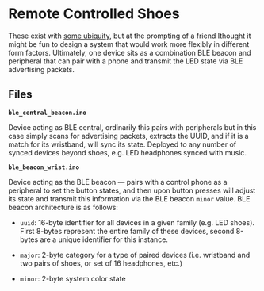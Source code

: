# Remote Controlled Shoes

These exist with [some ubiquity](https://www.amazon.com/s?k=led+shoes+with+remote&ref=nb_sb_noss), but at the prompting of a friend Ithought it might be fun to design a system that would work more flexibly in different form factors. Ultimately, one device sits as a combination BLE beacon and peripheral that can pair with a phone and transmit the LED state via BLE  advertising packets. 

## Files

**`ble_central_beacon.ino`**

Device acting as BLE central, ordinarily this pairs with peripherals but in this case simply scans for advertising packets, extracts the UUID, and if it is a match for its wristband, will sync its state. Deployed to any number of synced devices beyond shoes, e.g. LED headphones synced with music.

**`ble_beacon_wrist.ino`**

Device acting as the BLE beacon &mdash; pairs with a control phone as a peripheral to set the button states, and then upon button presses will adjust its state and transmit this information via the BLE beacon `minor` value. BLE beacon architecture is as follows:

* `uuid`: 16-byte identifier for all devices in a given family (e.g. LED shoes). First 8-bytes represent the entire family of these devices, second 8-bytes are a unique identifier for this instance.

* `major`: 2-byte category for a type of paired devices (i.e. wristband and two pairs of shoes, or set of 16 headphones, etc.)

* `minor`: 2-byte system color state
